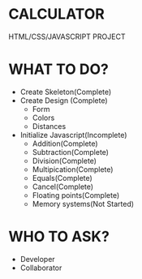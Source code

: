 # CALCULATOR 

HTML/CSS/JAVASCRIPT PROJECT

# WHAT TO DO?
- Create Skeleton(Complete)
- Create Design (Complete)
  - Form
  - Colors
  - Distances
- Initialize Javascript(Incomplete)
  - Addition(Complete)
  - Subtraction(Complete)
  - Division(Complete)
  - Multipication(Complete)
  - Equals(Complete)
  - Cancel(Complete)
  - Floating points(Complete)
  - Memory systems(Not Started)

# WHO TO ASK?
- Developer
- Collaborator
